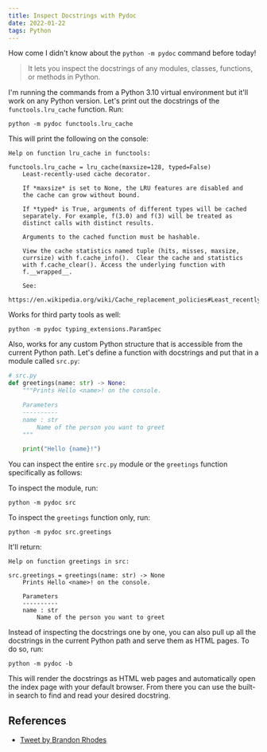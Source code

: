 ```yaml
---
title: Inspect Docstrings with Pydoc
date: 2022-01-22
tags: Python
---
```


How come I didn't know about the `python -m pydoc` command before today!

> It lets you inspect the docstrings of any modules, classes, functions, or methods in Python.

I'm running the commands from a Python 3.10 virtual environment but it'll work on any Python version. Let's print out the docstrings of the `functools.lru_cache` function. Run:


```
python -m pydoc functools.lru_cache
```

This will print the following on the console:

```
Help on function lru_cache in functools:

functools.lru_cache = lru_cache(maxsize=128, typed=False)
    Least-recently-used cache decorator.

    If *maxsize* is set to None, the LRU features are disabled and
    the cache can grow without bound.

    If *typed* is True, arguments of different types will be cached
    separately. For example, f(3.0) and f(3) will be treated as
    distinct calls with distinct results.

    Arguments to the cached function must be hashable.

    View the cache statistics named tuple (hits, misses, maxsize,
    currsize) with f.cache_info().  Clear the cache and statistics
    with f.cache_clear(). Access the underlying function with
    f.__wrapped__.

    See:
    https://en.wikipedia.org/wiki/Cache_replacement_policies#Least_recently_used_(LRU)
```

Works for third party tools as well:

```
python -m pydoc typing_extensions.ParamSpec
```

Also, works for any custom Python structure that is accessible from the current Python path. Let's define a function with docstrings and put that in a module called `src.py`:

```python
# src.py
def greetings(name: str) -> None:
    """Prints Hello <name>! on the console.

    Parameters
    ----------
    name : str
        Name of the person you want to greet
    """

    print("Hello {name}!")
```

You can inspect the entire `src.py` module or the `greetings` function specifically as follows:

To inspect the module, run:

```
python -m pydoc src
```

To inspect the `greetings` function only, run:

```
python -m pydoc src.greetings
```

It'll return:

```
Help on function greetings in src:

src.greetings = greetings(name: str) -> None
    Prints Hello <name>! on the console.

    Parameters
    ----------
    name : str
        Name of the person you want to greet
```

Instead of inspecting the docstrings one by one, you can also pull up all the docstrings in the current Python path and serve them as HTML pages. To do so, run:

```
python -m pydoc -b
```

This will render the docstrings as HTML web pages and automatically open the index page with your default browser. From there you can use the built-in search to find and read your desired docstring.

## References

* [Tweet by Brandon Rhodes](https://twitter.com/brandon_rhodes/status/1354416534098214914)
